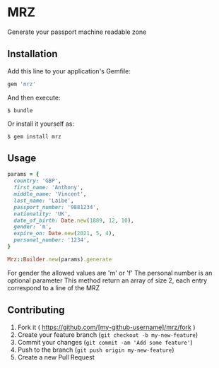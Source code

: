 # MRZ

Generate your passport machine readable zone

## Installation

Add this line to your application's Gemfile:

```ruby
gem 'mrz'
```

And then execute:

    $ bundle

Or install it yourself as:

    $ gem install mrz

## Usage

```ruby
params = {
  country: 'GBP',
  first_name: 'Anthony',
  middle_name: 'Vincent',
  last_name: 'Laibe',
  passport_number: '9881234',
  nationality: 'UK',
  date_of_birth: Date.new(1889, 12, 10),
  gender: 'm',
  expire_on: Date.new(2021, 5, 4),
  personal_number: '1234',
}

Mrz::Builder.new(params).generate
```

For gender the allowed values are 'm' or 'f'
The personal number is an optional parameter
This method return an array of size 2, each entry correspond to a line of the MRZ

## Contributing

1. Fork it ( https://github.com/[my-github-username]/mrz/fork )
2. Create your feature branch (`git checkout -b my-new-feature`)
3. Commit your changes (`git commit -am 'Add some feature'`)
4. Push to the branch (`git push origin my-new-feature`)
5. Create a new Pull Request
